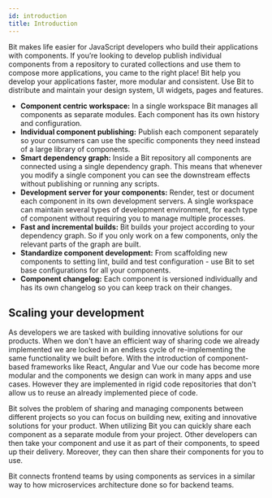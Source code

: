 ```yaml
---
id: introduction
title: Introduction
---
```


Bit makes life easier for JavaScript developers who build their applications with components. If you’re looking to develop publish individual components from a repository to curated collections and use them to compose more applications, you came to the right place! Bit help you develop your applications faster, more modular and consistent. Use Bit to distribute and maintain your design system, UI widgets, pages and features.

- **Component centric workspace:** In a single workspace Bit manages all components as separate modules. Each component has its own history and configuration.
- **Individual component publishing:** Publish each component separately so your consumers can use the specific components they need instead of a large library of components.
- **Smart dependency graph:** Inside a Bit repository all components are connected using a single dependency graph. This means that whenever you modify a single component you can see the downstream effects without publishing or running any scripts.
- **Development server for your components:** Render, test or document each component in its own development servers. A single workspace can maintain several types of development environment, for each type of component without requiring you to manage multiple processes.
- **Fast and incremental builds:** Bit builds your project according to your dependency graph. So if you only work on a few components, only the relevant parts of the graph are built.
- **Standardize component development:** From scaffolding new components to setting lint, build and test configuration - use Bit to set base configurations for all your components.
- **Component changelog:** Each component is versioned individually and has its own changelog so you can keep track on their changes.

## Scaling your development

As developers we are tasked with building innovative solutions for our products. When we don't have an efficient way of sharing code we already implemented we are locked in an endless cycle of re-implementing the same functionality we built before. With the introduction of component-based frameworks like React, Angular and Vue our code has become more modular and the components we design can work in many apps and use cases. However they are implemented in rigid code repositories that don't allow us to reuse an already implemented piece of code.

Bit solves the problem of sharing and managing components between different projects so you can focus on building new, exiting and innovative solutions for your product. When utilizing Bit you can quickly share each component as a separate module from your project. Other developers can then take your component and use it as part of their components, to speed up their delivery. Moreover, they can then share their components for you to use.

Bit connects frontend teams by using components as services in a similar way to how microservices architecture done so for backend teams.
